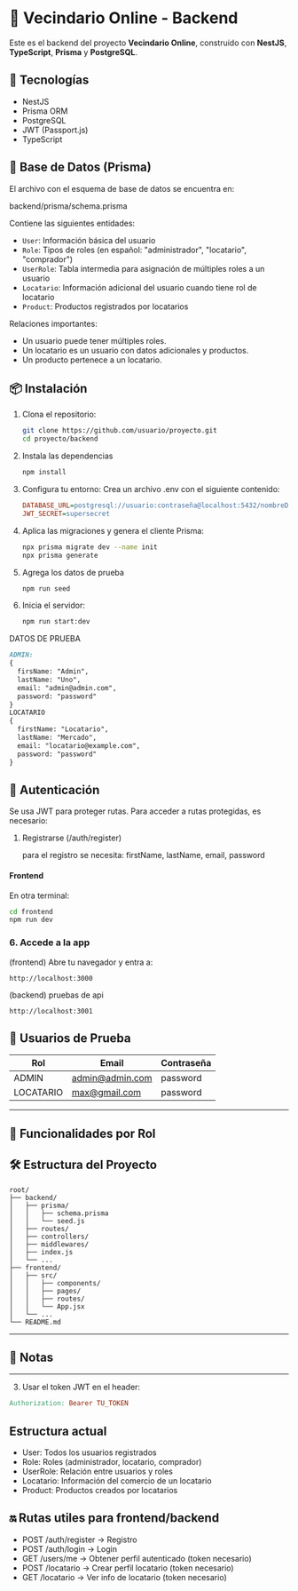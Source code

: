# 🛒 Vecindario Online - Backend

Este es el backend del proyecto **Vecindario Online**, construido con **NestJS**, **TypeScript**, **Prisma** y **PostgreSQL**.

## 🧰 Tecnologías

- NestJS
- Prisma ORM
- PostgreSQL
- JWT (Passport.js)
- TypeScript

## 🧬 Base de Datos (Prisma)

El archivo con el esquema de base de datos se encuentra en:

backend/prisma/schema.prisma

Contiene las siguientes entidades:

- `User`: Información básica del usuario
- `Role`: Tipos de roles (en español: "administrador", "locatario", "comprador")
- `UserRole`: Tabla intermedia para asignación de múltiples roles a un usuario
- `Locatario`: Información adicional del usuario cuando tiene rol de locatario
- `Product`: Productos registrados por locatarios

Relaciones importantes:

- Un usuario puede tener múltiples roles.
- Un locatario es un usuario con datos adicionales y productos.
- Un producto pertenece a un locatario.
## 📦 Instalación

1. Clona el repositorio:
   ```bash
   git clone https://github.com/usuario/proyecto.git
   cd proyecto/backend
2. Instala las dependencias
    ```bash
    npm install
    ```
3. Configura tu entorno: Crea un archivo .env con el siguiente contenido:
   ```ini
   DATABASE_URL=postgresql://usuario:contraseña@localhost:5432/nombreDB
   JWT_SECRET=supersecret
4. Aplica las migraciones y genera el cliente Prisma:
   ```bash
   npx prisma migrate dev --name init
   npx prisma generate
5. Agrega los datos de prueba
   ```bash
   npm run seed

6. Inicia el servidor:
   ```bash
   npm run start:dev

DATOS DE PRUEBA
  ```markdown
ADMIN:
  {
    firsName: "Admin",
    lastName: "Uno",
    email: "admin@admin.com",
    password: "password"
  }
LOCATARIO
  {
    firstName: "Locatario",
    lastName: "Mercado",
    email: "locatario@example.com",
    password: "password"
  }
  ```

## 🔐 Autenticación
Se usa JWT para proteger rutas. Para acceder a rutas protegidas, es necesario:
1. Registrarse (/auth/register)

   para el registro se necesita: firstName, lastName, email, password


#### Frontend
En otra terminal:
```bash
cd frontend
npm run dev
```

### 6. Accede a la app

(frontend) Abre tu navegador y entra a:
```
http://localhost:3000
```
(backend) pruebas de api
```
http://localhost:3001
```
## 👤 Usuarios de Prueba

| Rol       | Email                    | Contraseña |
|-----------|--------------------------|------------|
| ADMIN     | admin@admin.com          | password   |
| LOCATARIO | max@gmail.com            | password   |

---

## 🧭 Funcionalidades por Rol


## 🛠️ Estructura del Proyecto

```
root/
├── backend/
│   ├── prisma/
│   │   ├── schema.prisma
│   │   └── seed.js
│   ├── routes/
│   ├── controllers/
│   ├── middlewares/
│   ├── index.js
│   └── ...
├── frontend/
│   ├── src/
│   │   ├── components/
│   │   ├── pages/
│   │   ├── routes/
│   │   └── App.jsx
│   └── ...
└── README.md
```

---

## 📌 Notas

---

3. Usar el token JWT en el header:
  ```makefile
  Authorization: Bearer TU_TOKEN
  ```

## Estructura actual
- User: Todos los usuarios registrados
- Role: Roles (administrador, locatario, comprador)
- UserRole: Relación entre usuarios y roles
- Locatario: Información del comercio de un locatario
- Product: Productos creados por locatarios


## 🔛 Rutas utiles para frontend/backend
- POST /auth/register → Registro
- POST /auth/login → Login
- GET /users/me → Obtener perfil autenticado (token necesario)
- POST /locatario → Crear perfil locatario (token necesario)
- GET /locatario → Ver info de locatario (token necesario)
